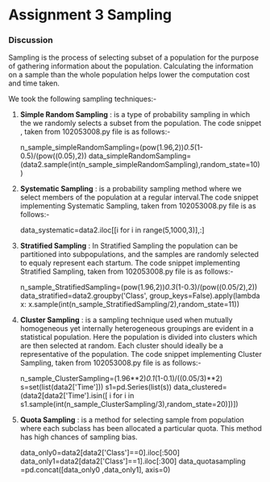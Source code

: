 # Assignment 3 Sampling

### Discussion

Sampling is the process of selecting subset of a population for the purpose of gathering information about the population. Calculating the information on a sample than the whole population helps lower the computation cost and time taken. 

We took the following sampling techniques:-

1) **Simple Random Sampling** : is a type of probability sampling in which the we randomly selects a subset from the population. The code snippet , taken from 102053008.py file is as follows:-

    n_sample_simpleRandomSampling=(pow(1.96,2))*0.5*(1-0.5)/(pow((0.05),2))
    data_simpleRandomSampling=(data2.sample(int(n_sample_simpleRandomSampling),random_state=10))

2) **Systematic Sampling** : is a probability sampling method where we select members of the population at a regular interval.The code snippet implementing Systematic Sampling, taken from 102053008.py file is as follows:-

    data_systematic=data2.iloc[[i for i in range(5,1000,3)],:]

3) **Stratified Sampling** : In Stratified Sampling the population can be partitioned into subpopulations, and the samples are randomly selected to equaly represent each startum. The code snippet implementing Stratified Sampling, taken from 102053008.py file is as follows:-

    n_sample_StratifiedSampling=(pow(1.96,2))*0.3*(1-0.3)/(pow((0.05/2),2))
    data_stratified=data2.groupby('Class', group_keys=False).apply(lambda x: x.sample(int(n_sample_StratifiedSampling/2),random_state=11))
    
4) **Cluster Sampling** : is a sampling technique used when mutually homogeneous yet internally heterogeneous groupings are evident in a statistical population. Here the population is divided into clusters which are then selected at random. Each cluster should ideally be a representative of the population. The code snippet implementing Cluster Sampling, taken from 102053008.py file is as follows:-

    n_sample_ClusterSampling=(1.96**2)*0.1*(1-0.1)/((0.05/3)**2)
    s=set(list(data2['Time']))
    s1=pd.Series(list(s))
    data_clustered=(data2[data2['Time'].isin([ i for i in s1.sample(int(n_sample_ClusterSampling/3),random_state=20)])])
    
5) **Quota Sampling** : is a method for selecting sample from population where each subclass has been allocated a particular quota. This method has high chances of sampling bias.

    data_only0=data2[data2['Class']==0].iloc[:500]
    data_only1=data2[data2['Class']==1].iloc[:300]
    data_quotasampling =pd.concat([data_only0 ,data_only1], axis=0)


